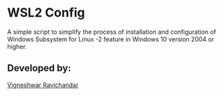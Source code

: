 # WSL2 Config

A simple script to simplify the process of installation and configuration of Windows Subsystem for Linux -2 feature in Windows 10 version 2004 or higher.

## Developed by:  
[Vigneshwar Ravichandar](https://github.com/ToastCoder)
